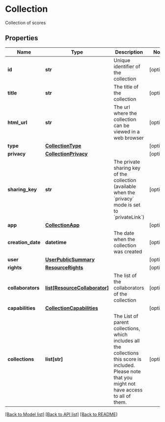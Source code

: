 # Collection

Collection of scores
## Properties
Name | Type | Description | Notes
------------ | ------------- | ------------- | -------------
**id** | **str** | Unique identifier of the collection | [optional] 
**title** | **str** | The title of the collection | [optional] 
**html_url** | **str** | The url where the collection can be viewed in a web browser | [optional] 
**type** | [**CollectionType**](CollectionType.md) |  | [optional] 
**privacy** | [**CollectionPrivacy**](CollectionPrivacy.md) |  | [optional] 
**sharing_key** | **str** | The private sharing key of the collection (available when the &#x60;privacy&#x60; mode is set to &#x60;privateLink&#x60;) | [optional] 
**app** | [**CollectionApp**](CollectionApp.md) |  | [optional] 
**creation_date** | **datetime** | The date when the collection was created | [optional] 
**user** | [**UserPublicSummary**](UserPublicSummary.md) |  | [optional] 
**rights** | [**ResourceRights**](ResourceRights.md) |  | [optional] 
**collaborators** | [**list[ResourceCollaborator]**](ResourceCollaborator.md) | The list of the collaborators of the collection | [optional] 
**capabilities** | [**CollectionCapabilities**](CollectionCapabilities.md) |  | [optional] 
**collections** | **list[str]** | The List of parent collections, which includes all the collections this score is included. Please note that you might not have access to all of them. | [optional] 

[[Back to Model list]](../README.md#documentation-for-models) [[Back to API list]](../README.md#documentation-for-api-endpoints) [[Back to README]](../README.md)



